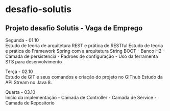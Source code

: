 # desafio-solutis
Projeto desafio Solutis - Vaga de Emprego
------------------------------------------------
Segunda - 01.10 </br>
Estudo de teoria de arquitetura REST e prática de RESTful
Estudo de teoria e prática do Framework Spring com a arquitetura String BOOT
	- Banco H2
	- Camada de persistencia
	- Padroes de configuração
	- Uso da ferramenta STS para desenvolvimento

Terça - 02.10 </br>
Estudo de GIT e seus comandos e criação do projeto no GIThub
Estudo da API Stream no Java 8.

Quarta - 03.10 </br>
Inicio da implementação 
	- Camada de Controller
	- Camada de Service
	- Camada de Repositorio
